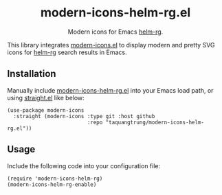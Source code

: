 <div align="center">

# modern-icons-helm-rg.el

Modern icons for Emacs [helm-rg](https://github.com/cosmicexplorer/helm-rg).

</div>

This library integrates [modern-icons.el](https://github.com/taquangtrung/modern-icons.el) to display modern and pretty SVG icons for [helm-rg](https://github.com/cosmicexplorer/helm-rg) search results in Emacs.

## Installation

Manually include [modern-icons-helm-rg.el](modern-icons-helm-rg.el) into your Emacs load path, or using [straight.el](https://github.com/radian-software/straight.el) like below:

```elisp
(use-package modern-icons
  :straight (modern-icons :type git :host github
                          :repo "taquangtrung/modern-icons-helm-rg.el"))
```

## Usage

Include the following code into your configuration file:

```elisp
(require 'modern-icons-helm-rg)
(modern-icons-helm-rg-enable)
```

